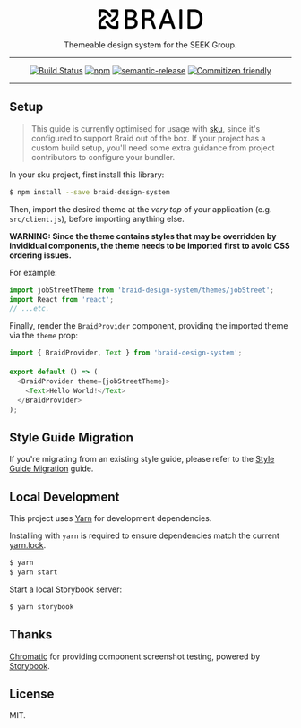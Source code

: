 <div align="center" >
  <img src="logo.png" alt="BRAID" title="BRAID" width="186px" />
  <br/>
  <br/>
  Themeable design system for the SEEK Group.
  <hr />

[![Build Status](https://img.shields.io/travis/seek-oss/braid-design-system/master.svg?style=for-the-badge)](http://travis-ci.org/seek-oss/braid-design-system) [![npm](https://img.shields.io/npm/v/braid-design-system.svg?style=for-the-badge)](https://www.npmjs.com/package/braid-design-system) [![semantic-release](https://img.shields.io/badge/%20%20%F0%9F%93%A6%F0%9F%9A%80-semantic--release-e10079.svg?style=for-the-badge)](https://github.com/semantic-release/semantic-release) [![Commitizen friendly](https://img.shields.io/badge/commitizen-friendly-brightgreen.svg?style=for-the-badge)](http://commitizen.github.io/cz-cli/)

  <hr />
</div>

## Setup

> This guide is currently optimised for usage with [sku](https://github.com/seek-oss/sku), since it's configured to support Braid out of the box. If your project has a custom build setup, you'll need some extra guidance from project contributors to configure your bundler.

In your sku project, first install this library:

```bash
$ npm install --save braid-design-system
```

Then, import the desired theme at the _very top_ of your application (e.g. `src/client.js`), before importing anything else.

**WARNING: Since the theme contains styles that may be overridden by invididual components, the theme needs to be imported first to avoid CSS ordering issues.**

For example:

```js
import jobStreetTheme from 'braid-design-system/themes/jobStreet';
import React from 'react';
// ...etc.
```

Finally, render the `BraidProvider` component, providing the imported theme via the `theme` prop:

```js
import { BraidProvider, Text } from 'braid-design-system';

export default () => (
  <BraidProvider theme={jobStreetTheme}>
    <Text>Hello World!</Text>
  </BraidProvider>
);
```

## Style Guide Migration

If you're migrating from an existing style guide, please refer to the [Style Guide Migration](./docs/Style%20Guide%20Migration.md) guide.

## Local Development

This project uses [Yarn](https://yarnpkg.com) for development dependencies.

Installing with `yarn` is required to ensure dependencies match the current [yarn.lock](./yarn.lock).

```bash
$ yarn
$ yarn start
```

Start a local Storybook server:

```bash
$ yarn storybook
```

## Thanks

[Chromatic](https://www.chromaticqa.com) for providing component screenshot testing, powered by [Storybook](https://storybook.js.org/).

## License

MIT.
